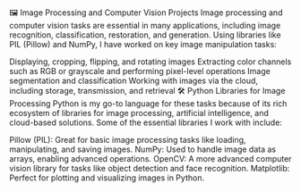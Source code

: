 🖼️ Image Processing and Computer Vision Projects
Image processing and computer vision tasks are essential in many applications, including image recognition, classification, restoration, and generation. Using libraries like PIL (Pillow) and NumPy, I have worked on key image manipulation tasks:

Displaying, cropping, flipping, and rotating images
Extracting color channels such as RGB or grayscale and performing pixel-level operations
Image segmentation and classification
Working with images via the cloud, including storage, transmission, and retrieval
🛠️ Python Libraries for Image Processing
Python is my go-to language for these tasks because of its rich ecosystem of libraries for image processing, artificial intelligence, and cloud-based solutions. Some of the essential libraries I work with include:

Pillow (PIL): Great for basic image processing tasks like loading, manipulating, and saving images.
NumPy: Used to handle image data as arrays, enabling advanced operations.
OpenCV: A more advanced computer vision library for tasks like object detection and face recognition.
Matplotlib: Perfect for plotting and visualizing images in Python.
